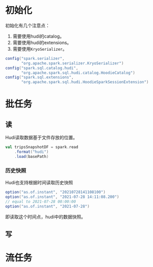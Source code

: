 # 初始化

初始化有几个注意点：
1. 需要使用hudi的catalog。
2. 需要使用hudi的extensions。
3. 需要使用`KryoSerializer`。
```java
config("spark.serializer", 
	   "org.apache.spark.serializer.KryoSerializer")  
config("spark.sql.catalog.hudi", 
	   "org.apache.spark.sql.hudi.catalog.HoodieCatalog")  
config("spark.sql.extensions",
	   "org.apache.spark.sql.hudi.HoodieSparkSessionExtension")
```

# 批任务

## 读
Hudi读取数据基于文件存放的位置。
```scala
val tripsSnapshotDF = spark.read
	.format("hudi")
	.load(basePath)
```

### 历史快照
Hudi也支持根据时间读取历史快照
```scala
option("as.of.instant", "20210728141108100")
option("as.of.instant", "2021-07-28 14:11:08.200")
// equal to 2021-07-28 00:00:00
option("as.of.instant", "2021-07-28")
```
即读取这个时间点，hudi中的数据快照。

### 

## 写

# 流任务